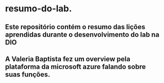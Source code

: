 # resumo-do-lab.
## Este repositório contém o resumo das lições aprendidas durante o desenvolvimento do lab na DIO

## A Valeria Baptista fez um overview pela plataforma da microsoft azure falando sobre suas funções.


